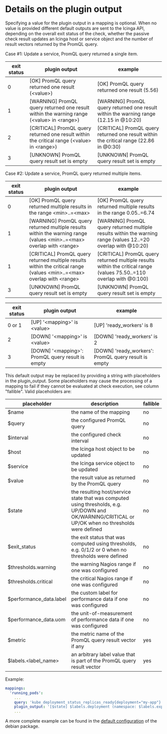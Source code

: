 # Details on the plugin output

Specifying a value for the plugin output in a mapping is optional. When no value is provided different default outputs are sent to the Icinga API, depending on the overall exit status of the check, whether the passive check result updates an Icinga host or service object and the number of result vectors returned by the PromQL query.

Case #1: Update a service, PromQL query returned a single item.

exit status | plugin output | example
--- | --- | ---
0 | [OK] PromQL query returned one result (\<value\>) | [OK] PromQL query returned one result (5.56)
1 | [WARNING] PromQL query returned one result within the warning range (\<value\> in \<range\>) | [WARNING] PromQL query returned one result within the warning range (12.15 in @10:20)
2 | [CRITICAL] PromQL query returned one result within the critical range  (\<value\> in \<range\>) | [CRITICAL] PromQL query returned one result within the critical range (22.86 in @0:30)
3 | [UNKNOWN] PromQL query result set is empty | [UNKNOWN] PromQL query result set is empty

Case #2: Update a service, PromQL query returned multiple items.

exit status | plugin output | example
--- | --- | ---
0 | [OK] PromQL query returned multiple results in the range \<min\>..=\<max\> | [OK] PromQL query returned multiple results in the range 0.05..=6.74
1 | [WARNING] PromQL query returned multiple results within the warning range (values \<min\>..=\<max\> overlap with \<range\> | [WARNING] PromQL query returned multiple results within the warning range (values 12..=20 overlap with @10:20)
1 | [CRITICAL] PromQL query returned multiple results within the critical range (values \<min\>..=\<max\> overlap with \<range\> | [CRITICAL] PromQL query returned multiple results within the critical range (values 75.50..=110 overlap with @0:100)
3 | [UNKNOWN] PromQL query result set is empty | [UNKNOWN] PromQL query result set is empty

exit status | plugin output | example
--- | --- | ---
0 or 1 | [UP] '\<mapping\>' is \<value\> | [UP] 'ready_workers' is 8
2 | [DOWN] '\<mapping\>' is \<value\> | [DOWN] 'ready_workers' is 2
3 | [DOWN] '\<mapping\>': PromQL query result is empty | [DOWN] 'ready_workers': PromQL query result is empty

This default output may be replaced by providing a string with placeholders in the plugin_output. Some placeholders may cause the processing of a mapping to fail if they cannot be evaluated at check execution, see column "fallible".
Valid placeholders are:

placeholder | description | fallible
--- | --- | ---
$name | the name of the mapping | no
$query | the configured PromQL query | no
$interval | the configured check interval | no
$host | the Icinga host object to be updated | no
$service | the Icinga service object to be updated | no
$value | the result value as returned by the PromQL query | no
$state | the resulting host/service state that was computed using thresholds, e.g. UP/DOWN and OK/WARNING/CRITICAL or UP/OK when no thresholds were defined | no
$exit_status | the exit status that was computed using thresholds, e.g. 0/1/2 or 0 when no thresholds were defined | no
$thresholds.warning | the warning Nagios range if one was configured | no
$thresholds.critical | the critical Nagios range if one was configured | no
$performance_data.label | the custom label for performance data if one was configured | no
$performance_data.uom | the unit-of-measurement of performance data if one was configured | no
$metric | the metric name of the PromQL query result vector if any | yes
$labels.<label_name> | an arbitrary label value that is part of the PromQL query result vector | yes

Example:

```yaml
mappings:
  'running_pods':
    ...
    query: 'kube_deployment_status_replicas_ready{deployment="my-app"}'
    plugin_output: '[$state] $labels.deployment (namespace: $labels.exported_namespace) has $value running pods'
    ...
```

A more complete example can be found in the [default configuration](../defaults/config.yaml) of the debian package.

